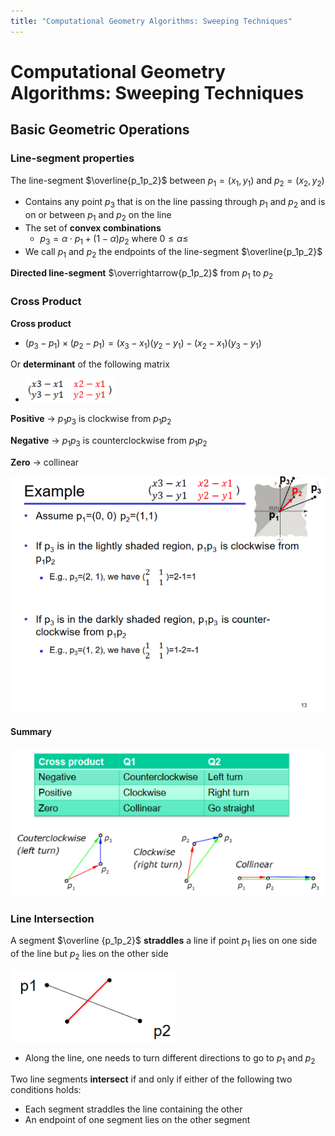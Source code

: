```yaml
---
title: "Computational Geometry Algorithms: Sweeping Techniques"
---
```


# Computational Geometry Algorithms: Sweeping Techniques



## Basic Geometric Operations

### Line-segment properties

The line-segment $\overline{p_1p_2}$ between $p_1=(x_1,y_1)$ and $p_2=(x_2,y_2)$

* Contains any point $p_3$ that is on the line passing through $p_1$ and $p_2$ and is on or between $p_1$ and $p_2$ on the line
* The set of **convex combinations**
    * $p_3=\alpha \cdot p_1 + (1-\alpha)p_2$ where $0\leq \alpha \leq$ 
* We call $p_1$ and $p_2$ the endpoints of the line-segment $\overline{p_1p_2}$

**Directed line-segment** $\overrightarrow{p_1p_2}$ from $p_1$ to $p_2$



### Cross Product

**Cross product**

* $(p_3-p_1)\times(p_2-p_1)=(x_3-x_1)(y_2-y_1)-(x_2-x_1)(y_3-y_1)$

Or **determinant** of the following matrix

* ![image-20200221083620209](images/06-computational-geometry-sweeping/image-20200221083620209.png)

**Positive** $\to$ $p_1p_3$ is clockwise from $p_1p_2$

**Negative** $\to$ $p_1p_3$ is counterclockwise from $p_1p_2$

**Zero** $\to$ collinear

![image-20200221083758132](images/06-computational-geometry-sweeping/image-20200221083758132.png)

#### Summary

![image-20200221084528210](images/06-computational-geometry-sweeping/image-20200221084528210.png)





### Line Intersection

A segment $\overline {p_1p_2}$ **straddles** a line if point $p_1$ lies on one side of the line but $p_2$ lies on the other side

![image-20200221084719259](images/06-computational-geometry-sweeping/image-20200221084719259.png)

* Along the line, one needs to turn different directions to go to $p_1$ and $p_2$

Two line segments **intersect** if and only if either of the following two conditions holds:

* Each segment straddles the line containing the other
* An endpoint of one segment lies on the other segment